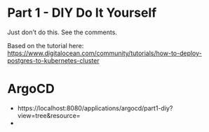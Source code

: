 # Part 1 - DIY Do It Yourself

Just don't do this. See the comments.

Based on the tutorial here: https://www.digitalocean.com/community/tutorials/how-to-deploy-postgres-to-kubernetes-cluster

# ArgoCD

- https://localhost:8080/applications/argocd/part1-diy?view=tree&resource=
- 